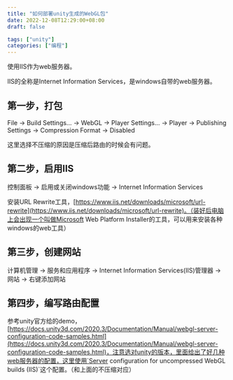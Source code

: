```yaml
---
title: "如何部署unity生成的WebGL包"
date: 2022-12-08T12:29:00+08:00
draft: false

tags: ["unity"]
categories: ["编程"]
---
```


使用IIS作为web服务器。

IIS的全称是Internet Information Services，是windows自带的web服务器。

## 第一步，打包

File -> Build Settings... -> WebGL -> Player Settings... -> Player -> Publishing Settings -> Compression Format -> Disabled

这里选择不压缩的原因是压缩后路由的时候会有问题。

## 第二步，启用IIS

控制面板 -> 启用或关闭windows功能 -> Internet Information Services

安装URL Rewrite工具，[https://www.iis.net/downloads/microsoft/url-rewrite](https://www.iis.net/downloads/microsoft/url-rewrite)。（装好后电脑上会出现一个叫做Microsoft Web Platform Installer的工具，可以用来安装各种windows的web工具）

## 第三步，创建网站

计算机管理 -> 服务和应用程序 -> Internet Information Services(IIS)管理器 -> 网站 -> 右键添加网站

## 第四步，编写路由配置

参考unity官方给的demo，[https://docs.unity3d.com/2020.3/Documentation/Manual/webgl-server-configuration-code-samples.html](https://docs.unity3d.com/2020.3/Documentation/Manual/webgl-server-configuration-code-samples.html)，注意选对unity的版本，里面给出了好几种web服务器的配置，这里使用`Server configuration for uncompressed WebGL builds (IIS)`这个配置。（和上面的不压缩对应）